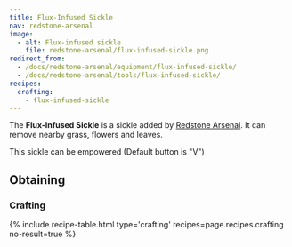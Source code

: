 ```yaml
---
title: Flux-Infused Sickle
nav: redstone-arsenal
image:
  - alt: Flux-infused sickle
    file: redstone-arsenal/flux-infused-sickle.png
redirect_from:
  - /docs/redstone-arsenal/equipment/flux-infused-sickle/
  - /docs/redstone-arsenal/tools/flux-infused-sickle/
recipes:
  crafting:
    - flux-infused-sickle
---
```


The **Flux-Infused Sickle** is a sickle added by [Redstone
Arsenal](/docs/redstone-arsenal/). It can remove nearby grass, flowers and
leaves.

This sickle can be empowered (Default button is "V")


Obtaining
---------

### Crafting
{% include recipe-table.html type='crafting' recipes=page.recipes.crafting no-result=true %}
